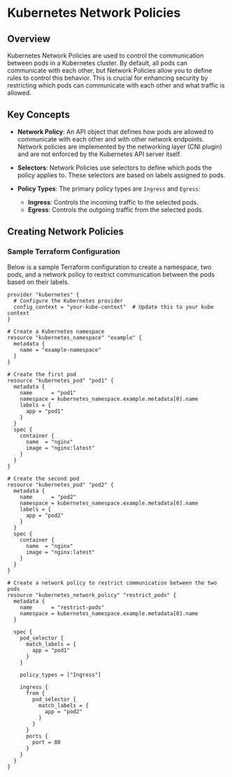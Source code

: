 # Kubernetes Network Policies

## Overview

Kubernetes Network Policies are used to control the communication between pods in a Kubernetes cluster. By default, all pods can communicate with each other, but Network Policies allow you to define rules to control this behavior. This is crucial for enhancing security by restricting which pods can communicate with each other and what traffic is allowed.

## Key Concepts

- **Network Policy**: An API object that defines how pods are allowed to communicate with each other and with other network endpoints. Network policies are implemented by the networking layer (CNI plugin) and are not enforced by the Kubernetes API server itself.
  
- **Selectors**: Network Policies use selectors to define which pods the policy applies to. These selectors are based on labels assigned to pods.

- **Policy Types**: The primary policy types are `Ingress` and `Egress`:
  - **Ingress**: Controls the incoming traffic to the selected pods.
  - **Egress**: Controls the outgoing traffic from the selected pods.

## Creating Network Policies

### Sample Terraform Configuration

Below is a sample Terraform configuration to create a namespace, two pods, and a network policy to restrict communication between the pods based on their labels.

```hcl
provider "kubernetes" {
  # Configure the Kubernetes provider
  config_context = "your-kube-context"  # Update this to your kube context
}

# Create a Kubernetes namespace
resource "kubernetes_namespace" "example" {
  metadata {
    name = "example-namespace"
  }
}

# Create the first pod
resource "kubernetes_pod" "pod1" {
  metadata {
    name      = "pod1"
    namespace = kubernetes_namespace.example.metadata[0].name
    labels = {
      app = "pod1"
    }
  }
  spec {
    container {
      name  = "nginx"
      image = "nginx:latest"
    }
  }
}

# Create the second pod
resource "kubernetes_pod" "pod2" {
  metadata {
    name      = "pod2"
    namespace = kubernetes_namespace.example.metadata[0].name
    labels = {
      app = "pod2"
    }
  }
  spec {
    container {
      name  = "nginx"
      image = "nginx:latest"
    }
  }
}

# Create a network policy to restrict communication between the two pods
resource "kubernetes_network_policy" "restrict_pods" {
  metadata {
    name      = "restrict-pods"
    namespace = kubernetes_namespace.example.metadata[0].name
  }

  spec {
    pod_selector {
      match_labels = {
        app = "pod1"
      }
    }

    policy_types = ["Ingress"]

    ingress {
      from {
        pod_selector {
          match_labels = {
            app = "pod2"
          }
        }
      }
      ports {
        port = 80
      }
    }
  }
}
